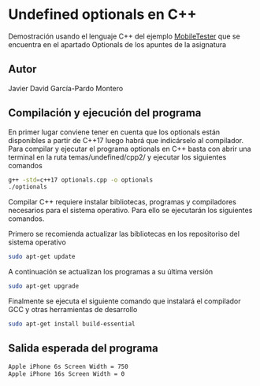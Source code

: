 # Undefined optionals en C++

Demostración usando el lenguaje C++ del ejemplo [MobileTester](http://dodero.github.io/iiss/iiss-err/#optionals) que se encuentra en el apartado Optionals de los apuntes de la asignatura

## Autor
Javier David García-Pardo Montero

## Compilación y ejecución del programa

En primer lugar conviene tener en cuenta que los optionals están disponibles a partir de C++17 luego habrá que indicárselo al compilador.
Para compilar y ejecutar el programa optionals en C++ basta con abrir una terminal en la ruta temas/undefined/cpp2/ y ejecutar los siguientes comandos

```bash
g++ -std=c++17 optionals.cpp -o optionals
./optionals
```
Compilar C++ requiere instalar bibliotecas, programas y compiladores necesarios para el sistema operativo. 
Para ello se ejecutarán los siguientes comandos.

Primero se recomienda actualizar las bibliotecas en los repositoriso del sistema operativo
```bash
sudo apt-get update
```
A continuación se actualizan los programas a su última versión
```bash
sudo apt-get upgrade
```
Finalmente se ejecuta el siguiente comando que instalará el compilador GCC y otras herramientas de desarrollo
```bash
sudo apt-get install build-essential 
```

## Salida esperada del programa
```bash
Apple iPhone 6s Screen Width = 750
Apple iPhone 16s Screen Width = 0
```
